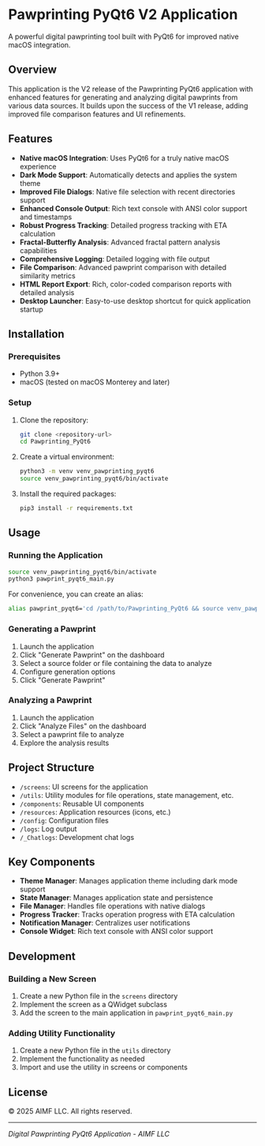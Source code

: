 # Pawprinting PyQt6 V2 Application

A powerful digital pawprinting tool built with PyQt6 for improved native macOS integration.

## Overview

This application is the V2 release of the Pawprinting PyQt6 application with enhanced features for generating and analyzing digital pawprints from various data sources. It builds upon the success of the V1 release, adding improved file comparison features and UI refinements.

## Features

- **Native macOS Integration**: Uses PyQt6 for a truly native macOS experience
- **Dark Mode Support**: Automatically detects and applies the system theme
- **Improved File Dialogs**: Native file selection with recent directories support
- **Enhanced Console Output**: Rich text console with ANSI color support and timestamps
- **Robust Progress Tracking**: Detailed progress tracking with ETA calculation
- **Fractal-Butterfly Analysis**: Advanced fractal pattern analysis capabilities
- **Comprehensive Logging**: Detailed logging with file output
- **File Comparison**: Advanced pawprint comparison with detailed similarity metrics
- **HTML Report Export**: Rich, color-coded comparison reports with detailed analysis
- **Desktop Launcher**: Easy-to-use desktop shortcut for quick application startup

## Installation

### Prerequisites

- Python 3.9+
- macOS (tested on macOS Monterey and later)

### Setup

1. Clone the repository:
   ```bash
   git clone <repository-url>
   cd Pawprinting_PyQt6
   ```

2. Create a virtual environment:
   ```bash
   python3 -m venv venv_pawprinting_pyqt6
   source venv_pawprinting_pyqt6/bin/activate
   ```

3. Install the required packages:
   ```bash
   pip3 install -r requirements.txt
   ```

## Usage

### Running the Application

```bash
source venv_pawprinting_pyqt6/bin/activate
python3 pawprint_pyqt6_main.py
```

For convenience, you can create an alias:

```bash
alias pawprint_pyqt6='cd /path/to/Pawprinting_PyQt6 && source venv_pawprinting_pyqt6/bin/activate && python3 pawprint_pyqt6_main.py'
```

### Generating a Pawprint

1. Launch the application
2. Click "Generate Pawprint" on the dashboard
3. Select a source folder or file containing the data to analyze
4. Configure generation options
5. Click "Generate Pawprint"

### Analyzing a Pawprint

1. Launch the application
2. Click "Analyze Files" on the dashboard
3. Select a pawprint file to analyze
4. Explore the analysis results

## Project Structure

- `/screens`: UI screens for the application
- `/utils`: Utility modules for file operations, state management, etc.
- `/components`: Reusable UI components
- `/resources`: Application resources (icons, etc.)
- `/config`: Configuration files
- `/logs`: Log output
- `/_Chatlogs`: Development chat logs

## Key Components

- **Theme Manager**: Manages application theme including dark mode support
- **State Manager**: Manages application state and persistence
- **File Manager**: Handles file operations with native dialogs
- **Progress Tracker**: Tracks operation progress with ETA calculation
- **Notification Manager**: Centralizes user notifications
- **Console Widget**: Rich text console with ANSI color support

## Development

### Building a New Screen

1. Create a new Python file in the `screens` directory
2. Implement the screen as a QWidget subclass
3. Add the screen to the main application in `pawprint_pyqt6_main.py`

### Adding Utility Functionality

1. Create a new Python file in the `utils` directory
2. Implement the functionality as needed
3. Import and use the utility in screens or components

## License

© 2025 AIMF LLC. All rights reserved.

---

*Digital Pawprinting PyQt6 Application - AIMF LLC*
